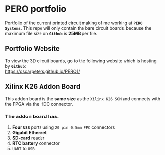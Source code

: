 # PERO portfolio
Portfolio of the current printed circuit making of me working at **`PERO Systems`**. This repo will only contain the bare circuit boards, because the maximum file size on **`Github`** is **25MB** per file.

## Portfolio Website 
To view the 3D circuit boards, go to the following website which is hosting by **`Github`**:  
https://oscarpeters.github.io/PERO1/


## Xilinx K26 Addon Board
This addon board is the **same size** as the `Xilinx K26 SOM` and connects with the FPGA via the HDC connector. 

### The addon board has:
1. **Four `USB`** ports using `20 pin 0.5mm FPC` connectors
1. **Gigabit Ethernet**
1. **SD-card** reader
1. **RTC battery** connector
1. `UART` to `USB`
